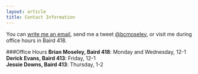 ```yaml
---
layout: article
title: Contact Information
---
```


You can [write me an email](mailto:brianmos@buffalo.edu), send me a tweet [@bcmoseley](http://www.twitter.com/bcmoseley), or visit me during office hours in Baird 418.

###Office Hours
**Brian Moseley, Baird 418**: Monday and Wednesday, 12-1  
**Derick Evans, Baird 413**: Friday, 12-1  
**Jessie Downs, Baird 413**: Thursday, 1-2